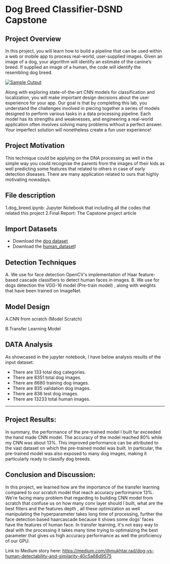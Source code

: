 # Dog Breed Classifier-DSND Capstone



## Project Overview

In this project, you will learn how to build a pipeline that  can be used within a web or mobile app to process real-world,  user-supplied images.  Given an image of a dog, your algorithm will  identify an estimate of the canine’s breed.  If supplied an image of a  human, the code will identify the resembling dog breed.

[![Sample Output](https://github.com/udacity/deep-learning-v2-pytorch/raw/master/project-dog-classification/images/sample_dog_output.png)](https://github.com/udacity/deep-learning-v2-pytorch/blob/master/project-dog-classification/images/sample_dog_output.png)

Along with exploring state-of-the-art CNN models for classification  and localization, you will make important design decisions about the  user experience for your app.  Our goal is that by completing this lab,  you understand the challenges involved in piecing together a series of  models designed to perform various tasks in a data processing pipeline.   Each model has its strengths and weaknesses, and engineering a  real-world application often involves solving many problems without a  perfect answer.  Your imperfect solution will nonetheless create a fun  user experience!

## Project Motivation

This technique could be applying on the DNA processing as well in the simple way you could recognise the parents from the images of their kids as well predicting some features that related to others in case of early detection diseases. There are many application related to ours that highly motivating nowadays.

 ## File description
 
 1.dog_breed.ipynb: Jupyter Notebook that including all the codes that related this project
 2.Final Report: The Capstone project article 

## Import Datasets

* Download the [dog dataset](https://s3-us-west-1.amazonaws.com/udacity-aind/dog-project/dogImages.zip)
* Download the [human_dataset](https://s3-us-west-1.amazonaws.com/udacity-aind/dog-project/lfw.zip)l 


## Detection Techniques 

A.	We use for face detection OpenCV's implementation of Haar feature-based cascade classifiers to detect human faces in images.
B.	We use  for dogs detection the VGG-16 model (Pre-train model) , along with weights that have been trained on ImageNet.

## Model Design

A.CNN from scratch (Model Scratch)

B.Transfer Learning Model

## DATA Analysis
As showcased in the jupyter notebook, I have below analysis results of the input dataset:

* There are 133 total dog categories.
* There are 8351 total dog images.
* There are 6680 training dog images.
* There are 835 validation dog images.
* There are 836 test dog images.
* There are 13233 total human images.

-----
## Project Results:
In summary, the performance of the pre-trained model I built far exceeded the hand made CNN model. The accuracy of the model reached 80% while my CNN was about 13%.  This improved performance can be attributed to the vast dataset on which the pre-trained model was built.  In particular, the pre-trained model was also exposed to many dog images, making it particularly ready to classify dog breeds.

## Conclusion and Discussion:
In this project, we learned how are the importance of the transfer learning compared to our scratch model that reach accuracy performance 13%. We're facing many problem that regarding to building CNN model from scratch that confuse us on how many conv layer should I built, what are the best filters and the features depth , all these optimization as well manipulating the hyperparameter takes long time of processing, further the face detection based haarcascade because it shows some dogs' faces have the features of human face. In transfer learning, it's not easy way to deal with the processing it takes many time trying to optimaizing the best parameter that gives us high accuracy performance as well the proficiency of our GPU. 

Link to Medium story here: https://medium.com/@mukhtar.rad/dog-vs-human-detectability-and-similarity-40c5a68d9575





